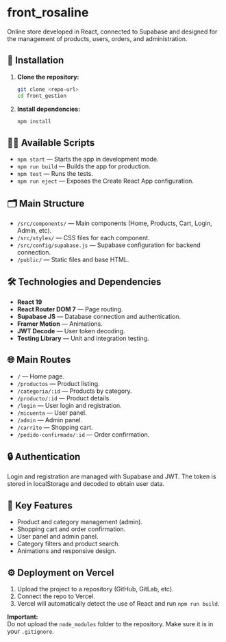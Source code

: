 # front_rosaline

Online store developed in React, connected to Supabase and designed for the management of products, users, orders, and administration.

## 🚀 Installation

1. **Clone the repository:**
   ```bash
   git clone <repo-url>
   cd front_gestion
   ```

2. **Install dependencies:**
   ```bash
   npm install
   ```

## 🧑‍💻 Available Scripts

- `npm start` — Starts the app in development mode.
- `npm run build` — Builds the app for production.
- `npm test` — Runs the tests.
- `npm run eject` — Exposes the Create React App configuration.

## 🗂️ Main Structure

- `/src/components/` — Main components (Home, Products, Cart, Login, Admin, etc).
- `/src/styles/` — CSS files for each component.
- `/src/config/supabase.js` — Supabase configuration for backend connection.
- `/public/` — Static files and base HTML.

## 🛠️ Technologies and Dependencies

- **React 19**
- **React Router DOM 7** — Page routing.
- **Supabase JS** — Database connection and authentication.
- **Framer Motion** — Animations.
- **JWT Decode** — User token decoding.
- **Testing Library** — Unit and integration testing.

## 🌐 Main Routes

- `/` — Home page.
- `/productos` — Product listing.
- `/categoria/:id` — Products by category.
- `/producto/:id` — Product details.
- `/login` — User login and registration.
- `/micuenta` — User panel.
- `/admin` — Admin panel.
- `/carrito` — Shopping cart.
- `/pedido-confirmado/:id` — Order confirmation.

## 🔒 Authentication

Login and registration are managed with Supabase and JWT. The token is stored in localStorage and decoded to obtain user data.

## 🛒 Key Features

- Product and category management (admin).
- Shopping cart and order confirmation.
- User panel and admin panel.
- Category filters and product search.
- Animations and responsive design.

## ⚙️ Deployment on Vercel

1. Upload the project to a repository (GitHub, GitLab, etc).
2. Connect the repo to Vercel.
3. Vercel will automatically detect the use of React and run `npm run build`.

**Important:**  
Do not upload the `node_modules` folder to the repository. Make sure it is in your `.gitignore`. 
